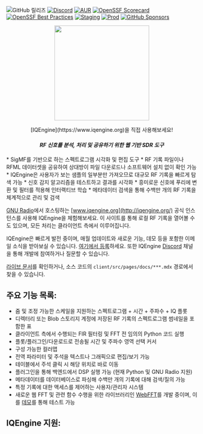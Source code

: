 ![GitHub 릴리즈](https://img.shields.io/github/v/release/IQEngine/IQEngine)
[![Discord](https://img.shields.io/discord/1063315697498853498?label=Discord)](https://discord.gg/k7C8kp3b76)
[![AUR](https://img.shields.io/github/license/IQEngine/IQEngine)](https://github.com/IQEngine/IQEngine/blob/main/LICENSE)
[![OpenSSF Scorecard](https://api.securityscorecards.dev/projects/github.com/IQEngine/IQEngine/badge)](https://securityscorecards.dev/viewer/?uri=github.com/IQEngine/IQEngine)
[![OpenSSF Best Practices](https://bestpractices.coreinfrastructure.org/projects/7730/badge)](https://bestpractices.coreinfrastructure.org/projects/7730)
[![Staging](https://img.shields.io/github/actions/workflow/status/IQEngine/IQEngine/periodic_test_of_staging.yml?label=staging)](https://staging.iqengine.org)
[![Prod](https://img.shields.io/github/actions/workflow/status/IQEngine/IQEngine/periodic_test_of_prod.yml?label=prod)](https://iqengine.org)
[![GitHub Sponsors](https://img.shields.io/github/sponsors/IQEngine)](https://github.com/sponsors/IQEngine)

<p align="center">
  <img width=250 src="client/public/IQEngine_Black.svg" />
</p>

<p align="center">[IQEngine](https://www.iqengine.org)을 직접 사용해보세요!</p>
<h4 style="text-align: center;"><i>RF 신호를 분석, 처리 및 공유하기 위한 웹 기반 SDR 도구</i></h4>
* SigMF를 기반으로 하는 스펙트로그램 시각화 및 편집 도구
* RF 기록 파일이나 RFML 데이터셋을 공유하여 상대방이 파일 다운로드나 소프트웨어 설치 없이 확인 가능
* IQEngine은 사용자가 보는 샘플의 일부분만 가져오므로 대규모 RF 기록을 빠르게 탐색 가능
* 신호 감지 알고리즘을 테스트하고 결과를 시각화
* 흥미로운 신호에 푸리에 변환 및 필터를 적용해 인터랙티브 학습
* 메타데이터 검색을 통해 수백만 개의 RF 기록을 체계적으로 관리 및 검색

[GNU Radio](https://www.gnuradio.org/)에서 호스팅하는 [www.iqengine.org](http://iqengine.org/) 공식 인스턴스를 사용해 IQEngine을 체험해보세요. 이 사이트를 통해 로컬 RF 기록을 열어볼 수도 있으며, 모든 처리는 클라이언트 측에서 이루어집니다.

IQEngine은 빠르게 발전 중이며, 매월 업데이트와 새로운 기능, 데모 등을 포함한 이메일 소식을 받아보실 수 있습니다. [여기에서 등록](https://dashboard.mailerlite.com/forms/299501/77960409531811734/share)하세요. 또한 IQEngine [Discord](https://discord.gg/k7C8kp3b76) 채널을 통해 개발에 참여하거나 질문할 수 있습니다.

[라이브 문서](https://staging.iqengine.org/docs)를 확인하거나, 소스 코드의 `client/src/pages/docs/***.mdx` 경로에서 찾을 수 있습니다.

## 주요 기능 목록:

* 줌 및 조정 가능한 스케일을 지원하는 스펙트로그램 + 시간 + 주파수 + IQ 플롯
* 디렉터리 또는 Blob 스토리지 계정에 저장된 RF 기록의 스펙트로그램 썸네일을 포함한 표
* 클라이언트 측에서 수행되는 FIR 필터링 및 FFT 전 임의의 Python 코드 실행
* 플롯/플러그인/다운로드로 전송될 시간 및 주파수 영역 선택 커서
* 구성 가능한 컬러맵
* 전역 파라미터 및 주석을 텍스트나 그래픽으로 편집/보기 가능
* 테이블에서 주석 클릭 시 해당 위치로 바로 이동
* 플러그인을 통해 백엔드에서 DSP 실행 가능 (현재 Python 및 GNU Radio 지원)
* 메타데이터를 데이터베이스로 파싱해 수백만 개의 기록에 대해 검색/질의 가능
* 특정 기록에 대한 액세스를 제어하는 사용자/관리자 시스템
* 새로운 웹 FFT 및 관련 함수 수행을 위한 라이브러리인 [WebFFT](https://www.npmjs.com/package/webfft)를 개발 중이며, 이를 [데모](https://webfft.com/)를 통해 테스트 가능

<p align="center"><h2>IQEngine 지원:</h2></p>
